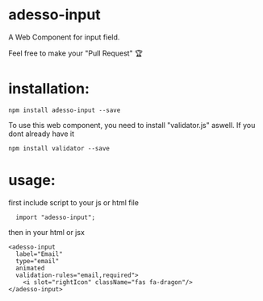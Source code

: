 # adesso-input
A Web Component for input field.

Feel free to make your "Pull Request" 🏆

  # installation:
  `npm install adesso-input --save`

  To use this web component, you need to install "validator.js" aswell. If you dont already have it

  `npm install validator --save`

  # usage:
  first include script to your js or html file

  ```
    import "adesso-input";
  ```
  then in your html or jsx
  ```
  <adesso-input
    label="Email"
    type="email"
    animated
    validation-rules="email,required">
      <i slot="rightIcon" className="fas fa-dragon"/>
  </adesso-input>
  ```

